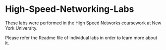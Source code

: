 # High-Speed-Networking-Labs

These labs were performed in the High Speed Networks coursework at New York University. 

Please refer the Readme file of individual labs in order to learn more about it. 
